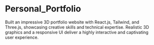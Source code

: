 # Personal_Portfolio
Built an impressive 3D portfolio website with React.js, Tailwind, and Three.js, showcasing creative skills and technical expertise. Realistic 3D graphics and a responsive UI deliver a highly interactive and captivating user experience.
